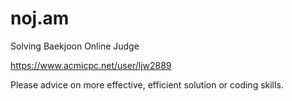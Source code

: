 # noj.am
Solving Baekjoon Online Judge

https://www.acmicpc.net/user/ljw2889

Please advice on more effective, efficient solution or coding skills.